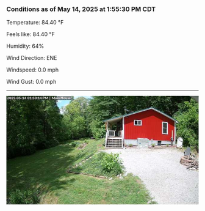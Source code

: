 ### Conditions as of May 14, 2025 at 1:55:30 PM CDT 

Temperature: 84.40 &deg;F

Feels like: 84.40 &deg;F

Humidity: 64%

Wind Direction: ENE

Windspeed: 0.0 mph

Wind Gust: 0.0 mph

---

<img src="./images/latest.jpeg"/>

